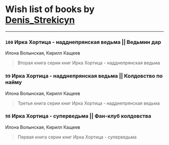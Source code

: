 # Wish list of books by [Denis_Strekicyn](http://vk.com/id226617025)
---

### `100` Ирка Хортица - надднепрянская ведьма || Ведьмин дар
Илона Волынская, Кирилл Кащеев
> Вторая книга серии книг Ирка Хортица - надднепрянская ведьма

### `99` Ирка Хортица - надднепрянская ведьма || Колдовство по найму
Илона Волынская, Кирилл Кащеев
> Третья книга серии книг Ирка Хортица - надднепрянская ведьма

### `98` Ирка Хортица - суперведьма || Фан-клуб колдовства
Илона Волынская, Кирилл Кащеев
> Первая книга серии книг Ирка Хортица - суперведьма

